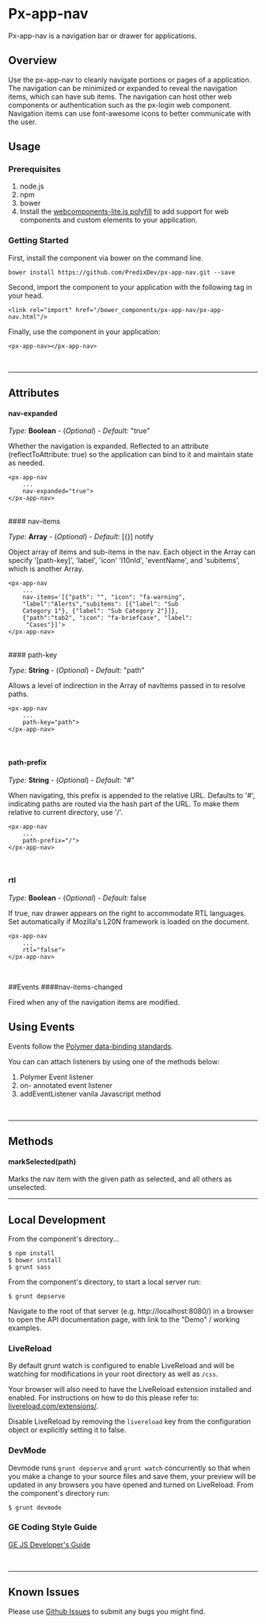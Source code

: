 # Px-app-nav

Px-app-nav is a navigation bar or drawer for applications.

## Overview

Use the px-app-nav to cleanly navigate portions or pages of a application. The navigation can be minimized or expanded to reveal the navigation items, which can have sub items. The navigation can host other web components or authentication such as the px-login web component. Navigation items can use font-awesome icons to better communicate with the user.

## Usage

### Prerequisites
1. node.js
2. npm
3. bower
4. Install the [webcomponents-lite.js polyfill](https://github.com/webcomponents/webcomponentsjs) to add support for web components and custom elements to your application.

### Getting Started

First, install the component via bower on the command line.

```
bower install https://github.com/PredixDev/px-app-nav.git --save
```
Second, import the component to your application with the following tag in your head.

```
<link rel="import" href="/bower_components/px-app-nav/px-app-nav.html"/>
```

Finally, use the component in your application:

```
<px-app-nav></px-app-nav>
```

<br />
<hr />

## Attributes

#### nav-expanded

*Type:* **Boolean** - (*Optional*) - *Default:* "true"

Whether the navigation is expanded. Reflected to an attribute (reflectToAttribute: true) so the application can bind to it and maintain state as needed.

```
<px-app-nav
	...
	nav-expanded="true">
</px-app-nav>
```
<br />
#### nav-items

*Type:* **Array** - (*Optional*) - *Default:* [{}] notify

Object array of items and sub-items in the nav. Each object in the Array can specify '[path-key]', 'label', 'icon' 'l10nId', 'eventName', and 'subitems', which is another Array.
```
<px-app-nav
	...
	nav-items='[{"path": "", "icon": "fa-warning", 
	"label":"Alerts","subitems": [{"label": "Sub 
	Category 1"}, {"label": "Sub Category 2"}]},
	{"path":"tab2", "icon": "fa-briefcase", "label":
	 "Cases"}]'>
</px-app-nav>
```

<br />
#### path-key

*Type:* **String** - (*Optional*) - *Default:* "path"

Allows a level of indirection in the Array of navItems passed in to resolve paths.

```
<px-app-nav
	...
	path-key="path">
</px-app-nav>
```

<br />

#### path-prefix

*Type:* **String** - (*Optional*) - *Default:* "#"

When navigating, this prefix is appended to the relative URL. Defaults to '#', indicating paths are routed via the hash part of the URL. To make them relative to current directory, use '/'.

```
<px-app-nav
	...
	path-prefix="/">
</px-app-nav>
```

<br />

#### rtl

*Type:* **Boolean** - (*Optional*) - *Default:* false

If true, nav drawer appears on the right to accommodate RTL languages. Set automatically if Mozilla's L20N framework is loaded on the document.

```
<px-app-nav
	...
	rtl="false">
</px-app-nav>
```
<br />

##Events
####nav-items-changed

Fired when any of the navigation items are modified.
<br />
## Using Events

Events follow the [Polymer data-binding standards](https://www.polymer-project.org/1.0/docs/devguide/data-binding.html).

You can can attach listeners by using one of the methods below:

1. Polymer Event listener
2. on- annotated event listener
3. addEventListener vanila Javascript method
<br />
<hr />

## Methods
#### markSelected(path)

Marks the nav item with the given path as selected, and all others as unselected.
<br />
<hr />

## Local Development

From the component's directory...

```
$ npm install
$ bower install
$ grunt sass
```

From the component's directory, to start a local server run:

```
$ grunt depserve
```

Navigate to the root of that server (e.g. http://localhost:8080/) in a browser to open the API documentation page, with link to the "Demo" / working examples.

### LiveReload

By default grunt watch is configured to enable LiveReload and will be watching for modifications in your root directory as well as `/css`.

Your browser will also need to have the LiveReload extension installed and enabled. For instructions on how to do this please refer to: [livereload.com/extensions/](http://livereload.com/extensions/).

Disable LiveReload by removing the `livereload` key from the configuration object or explicitly setting it to false.


### DevMode
Devmode runs `grunt depserve` and `grunt watch` concurrently so that when you make a change to your source files and save them, your preview will be updated in any browsers you have opened and turned on LiveReload.
From the component's directory run:

```
$ grunt devmode
```

### GE Coding Style Guide
[GE JS Developer's Guide](https://github.com/GeneralElectric/javascript)

<br />
<hr />

## Known Issues

Please use [Github Issues](https://github.com/PredixDev/px-app-nav/issues) to submit any bugs you might find.
